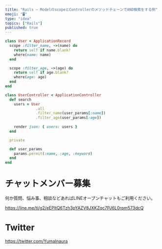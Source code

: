 ```yaml
---
title: "Rails – ModelのscopeとControllerのメソッドチェーンでAND検索をする例"
emoji: "🖥"
type: "idea"
topics: ["Rails"]
published: true
---
```



```rb
class User < ApplicationRecord
  scope :filter_name, ->(name) do
    return self if name.blank?
    where(name: name)
  end

  scope :filter_age, ->(age) do
    return self if age.blank?
    where(age: age)
  end
end
```

```rb
class UserController < ApplicationController
  def search
    users = User
              .all
              .filter_name(user_params[:name])
              .filter_age(user_params[:age])
    
    render json: { users: users }
  end

  private

  def user_params
    params.permit(:name, :age, :keyword)
  end
end
```


# チャットメンバー募集


何か質問、悩み事、相談などあればLINEオープンチャットもご利用ください。

https://line.me/ti/g2/eEPltQ6Tzh3pYAZV8JXKZqc7PJ6L0rpm573dcQ


# Twitter

https://twitter.com/YumaInaura


